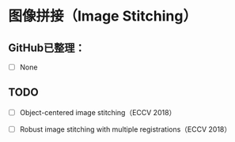 # 图像拼接（Image Stitching）

## **GitHub已整理：**

- [ ] None

## **TODO**

- [ ] Object-centered image stitching（ECCV 2018）
- [ ] Robust image stitching with multiple registrations（ECCV 2018）


